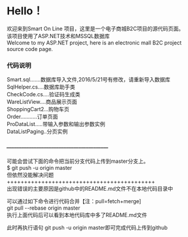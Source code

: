 ﻿# Hello！
欢迎来到Smart On Line 项目，这里是一个电子商城B2C项目的源代码页面。<br>
该项目使用了ASP.NET技术和MSSQL数据库<br> 
Welcome to my ASP.NET project, here is an electronic mall B2C project source code page.

### 代码说明
Smart.sql.......数据库导入文件,2016/5/21号有修改，请重新导入数据库<br>
SqlHelper.cs....数据库助手类<br>
CheckCode.cs....验证码生成类<br>
WareListView....商品展示页面<br>
ShoppingCart2...购物车页<br>
Order...........订单页面<br>
ProDataList.....带输入参数和输出参数实例<br>
DataListPaging..分页实例<br> 
##### _________________________________________
可能会尝试下面的命令把当前分支代码上传到master分支上。<br>
$ git push -u origin master<br>
但依然没能解决问题<br>
+++++++++++++++++++++++++++++++++++++++++++<br>
出现错误的主要原因是github中的README.md文件不在本地代码目录中<br>

可以通过如下命令进行代码合并【注：pull=fetch+merge]<br>
git pull --rebase origin master<br>
执行上面代码后可以看到本地代码库中多了README.md文件<br>

此时再执行语句 git push -u origin master即可完成代码上传到github<br>
